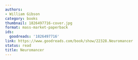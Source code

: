 ```yaml
---
authors:
- William Gibson
category: books
thumbnail: 1826497716-cover.jpg
format: mass-market-paperback
ids:
  goodreads: '1826497716'
link: https://www.goodreads.com/book/show/22328.Neuromancer
status: read
title: Neuromancer
---
```

